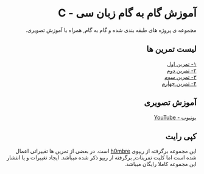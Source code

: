 <div dir="rtl">

# آموزش گام به گام زبان سی - C

مجموعه ی پروژه های طبقه بندی شده و گام به گام, همراه با آموزش تصویری.

## لیست تمرین ها

[۱- تمرین اول](https://github.com/armixz/Epic-C/tree/main/Tamrin1)<br />
[۲- تمرین دوم](https://github.com/armixz/Epic-C/tree/main/Tamrin2)<br />
[۳- تمرین سوم](https://github.com/armixz/Epic-C/tree/main/Tamrin3)<br />
[۴- تمرین چهارم](https://github.com/armixz/Epic-C/tree/main/Tamrin4)<br />

## آموزش تصویری

[یوتیوب - YouTube](https://youtube.com/playlist?list=PL1afAhuMIDizNFSCR_YzyphI_FZT8dm8o)<br />

## کپی رایت

این مجموعه برگرفته از ریپوی 
[h0mbre](https://github.com/h0mbre/Learning-C)
 است.
در بعضی از تمرین ها تغییراتی اعمال شده است اما کلیت تمرینات, برگرفته از ریپو ذکر شده میباشد.
ایجاد تغییرات و یا انتشار این مجموعه کاملا رایگان میباشد.

</div>

